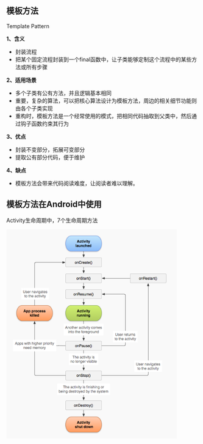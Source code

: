 ## 模板方法
Template Pattern

**1、含义**
- 封装流程
- 把某个固定流程封装到一个final函数中，让子类能够定制这个流程中的某些方法或所有步骤

**2、适用场景**
- 多个子类有公有方法，并且逻辑基本相同
- 重要，复杂的算法，可以把核心算法设计为模板方法，周边的相关细节功能则由各个子类实现
- 重构时，模板方法是一个经常使用的模式，把相同代码抽取到父类中，然后通过钩子函数约束其行为

**3、优点**
- 封装不变部分，拓展可变部分
- 提取公有部分代码，便于维护

**4、缺点**
- 模板方法会带来代码阅读难度，让阅读者难以理解。

## 模板方法在Android中使用

Activity生命周期中，7个生命周期方法

<img src="../../img/Template.png" style="zoom: 80%;" />
